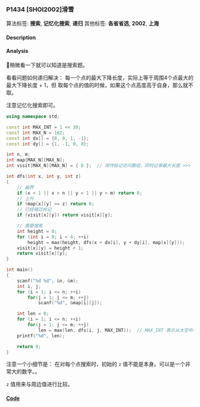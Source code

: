 ### P1434 [SHOI2002]滑雪

算法标签: **搜索**, **记忆化搜索**, **递归**
其他标签: **各省省选**, **2002**, **上海**


#### Description

#### Analysis

稍微看一下就可以知道是搜索题。

看看问题如何递归解决： 每一个点的最大下降长度，实际上等于周围4个点最大的最大下降长度 + 1，但 取每个点的值的时候，如果这个点高度高于自身，那么就不取。

注意记忆化搜索即可。


```cpp
using namespace std;

const int MAX_INT = 1 << 30;
const int MAX_N = 102;
const int dx[] = {0, 0, 1, -1};
const int dy[] = {1, -1, 0, 0};

int n, m;
int map[MAX_N][MAX_N];
int visit[MAX_N][MAX_N] = { 0 };  // 用作标记访问数组，同时记录最大长度 >>> 记忆化搜索

int dfs(int x, int y, int z)
{
    // 越界
    if (x < 1 || x > n || y < 1 || y > m) return 0;
    // 上升
    if (map[x][y] >= z) return 0;
    // 已经做过标记
    if (visit[x][y]) return visit[x][y];

    // 需要搜索
    int height = 0;
    for (int i = 0; i < 4; ++i)
        height = max(height, dfs(x + dx[i], y + dy[i], map[x][y]));
    visit[x][y] = height + 1;
    return visit[x][y];
}

int main()
{
    scanf("%d %d", &n, &m);
    int i, j;
    for (i = 1; i <= n; ++i)
        for(j = 1; j <= m; ++j)
            scanf("%d", &map[i][j]);

    int len = 0;
    for (i = 1; i <= n; ++i)
        for(j = 1; j <= m; ++j)
            len = max(len, dfs(i, j, MAX_INT));  // MAX_INT 表示从太空中落下来..
    printf("%d", len);

    return 0;
}
```

注意一个小细节是： 在对每个点搜索时，初始的 `z` 值不能是本身。可以是一个非常大的数字。。

`z` 值用来与周边值进行比较。


#### [Code](../cpp/p1434.cpp)
